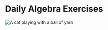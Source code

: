 # Daily Algebra Exercises
![A cat playing with a ball of yarn](https://media.giphy.com/media/GeimqsH0TLDt4tScGw/giphy.gif)
